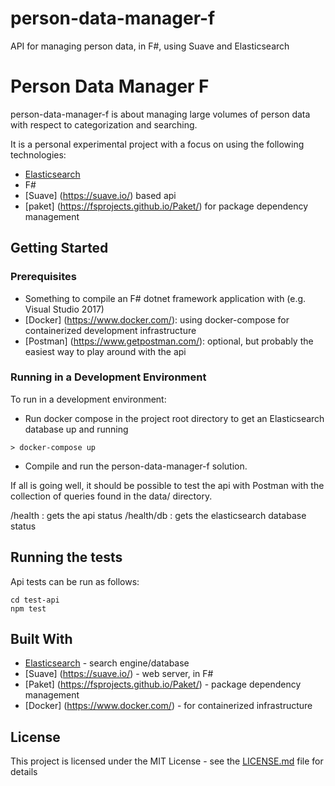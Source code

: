 # person-data-manager-f
API for managing person data, in F#, using Suave and Elasticsearch


# Person Data Manager F

person-data-manager-f is about managing large volumes of person data with respect to categorization and searching.

It is a personal experimental project with a focus on using the following technologies:
* [Elasticsearch](https://www.elastic.co/)
* F#
* [Suave] (https://suave.io/) based api
* [paket] (https://fsprojects.github.io/Paket/) for package dependency management

## Getting Started

### Prerequisites

* Something to compile an F# dotnet framework application with (e.g. Visual Studio 2017)
* [Docker] (https://www.docker.com/): using docker-compose for containerized development infrastructure
* [Postman] (https://www.getpostman.com/): optional, but probably the easiest way to play around with the api

### Running in a Development Environment

To run in a development environment:

* Run docker compose in the project root directory to get an Elasticsearch database up and running

```
> docker-compose up
```

* Compile and run the person-data-manager-f solution.

If all is going well, it should be possible to test the api with Postman with the collection of queries found in the data/ directory.

/health : gets the api status
/health/db : gets the elasticsearch database status


## Running the tests

Api tests can be run as follows:

```
cd test-api
npm test
```

## Built With

* [Elasticsearch](https://www.elastic.co/) - search engine/database
* [Suave] (https://suave.io/) - web server, in F#
* [Paket] (https://fsprojects.github.io/Paket/) - package dependency management
* [Docker] (https://www.docker.com/) - for containerized infrastructure

## License

This project is licensed under the MIT License - see the [LICENSE.md](LICENSE.md) file for details

